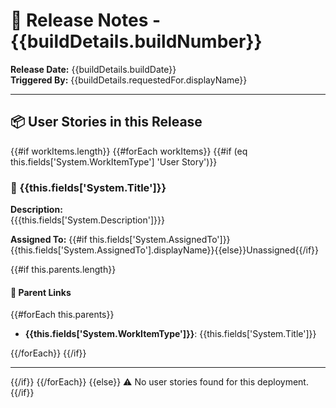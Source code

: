 # 🚀 Release Notes - {{buildDetails.buildNumber}}

**Release Date:** {{buildDetails.buildDate}}  
**Triggered By:** {{buildDetails.requestedFor.displayName}}

---

## 📦 User Stories in this Release

{{#if workItems.length}}
{{#forEach workItems}}
{{#if (eq this.fields['System.WorkItemType'] 'User Story')}}
### 📝 {{this.fields['System.Title']}}

**Description:**  
{{{this.fields['System.Description']}}}

**Assigned To:** {{#if this.fields['System.AssignedTo']}}{{this.fields['System.AssignedTo'].displayName}}{{else}}Unassigned{{/if}}

{{#if this.parents.length}}
#### 🔗 Parent Links
{{#forEach this.parents}}

- **{{this.fields['System.WorkItemType']}}**: {{this.fields['System.Title']}}

{{/forEach}}
{{/if}}

---

{{/if}}
{{/forEach}}
{{else}}
⚠️ No user stories found for this deployment.
{{/if}}

